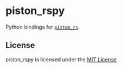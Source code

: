 # piston_rspy

Python bindings for [`piston_rs`](https://github.com/Jonxslays/piston_rs).

## License

piston_rspy is licensed under the [MIT License](https://github.com/Jonxslays/piston_rspy/blob/master/LICENSE).
